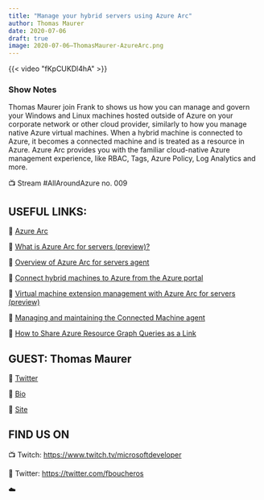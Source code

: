 ```yaml
---
title: "Manage your hybrid servers using Azure Arc"
author: Thomas Maurer
date: 2020-07-06
draft: true
image: 2020-07-06–ThomasMaurer-AzureArc.png
---
```


{{< video "fKpCUKDl4hA" >}}

### Show Notes

Thomas Maurer join Frank to shows us how you can manage and govern your Windows and Linux machines hosted outside of Azure on your corporate network or other cloud provider, similarly to how you manage native Azure virtual machines. When a hybrid machine is connected to Azure, it becomes a connected machine and is treated as a resource in Azure. Azure Arc provides you with the familiar cloud-native Azure management experience, like RBAC, Tags, Azure Policy, Log Analytics and more.

📺 Stream #AllAroundAzure no. 009

USEFUL LINKS:
-----------------------
🔗 [Azure Arc](https://cda.ms/1nL)

🔗 [What is Azure Arc for servers (preview)?](https://cda.ms/1nP)

🔗 [Overview of Azure Arc for servers agent](https://cda.ms/1nN)

🔗 [Connect hybrid machines to Azure from the Azure portal](https://cda.ms/1nQ)

🔗 [Virtual machine extension management with Azure Arc for servers (preview)](https://cda.ms/1nR)

🔗 [Managing and maintaining the Connected Machine agent](https://cda.ms/1nS)

🔗 [How to Share Azure Resource Graph Queries as a Link](https://cda.ms/1nY)

GUEST: Thomas Maurer
-----------------

🔗 [Twitter](https://twitter.com/ThomasMaurer)

🔗 [Bio](https://developer.microsoft.com/en-us/advocates/thomas-maurer)

🔗 [Site](https://www.thomasmaurer.ch)


FIND US ON
---------------

📺 Twitch: https://www.twitch.tv/microsoftdeveloper

🔗 Twitter: https://twitter.com/fboucheros

☁️
